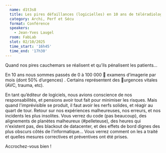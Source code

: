 ```yaml
---
  name: d1t3s8
  title: Les pires défaillances (logicielles) en 10 ans de téléradiologie d'urgence
  category: Archi, Perf et Sécu
  format: Conférence
  speakers: 
    - Jean-Yves Laugel
  room: FabLab
  slot: 02/10/2025
  time_start: '16h45'
  time_end: '17h30'
---
```

Quand nos pires cauchemars se réalisent et qu’ils pénalisent les patients…

En 10 ans nous sommes passés de 0 à 100 000 🚀 examens d’imagerie par mois (dont 50% d’urgences) . Certains représentent des 🚨urgences vitales (AVC, trauma, etc).

En tant qu’éditeur de logiciels, nous avions conscience de nos responsabilités, et pensions avoir tout fait pour minimiser les risques. Mais quand l'imprévisible se produit, il faut avoir les nerfs solides, et réagir au quart de tour.
Retour sur nos expériences malheureuses, nos erreurs, et nos incidents les plus insolites. Vous verrez du code (pas beaucoup), des alignements de planètes malheureux (#pelleteuse), des heures qui n'existent pas, des blackout de datacenter, et des effets de bord dignes des plus obscurs côtés de l’informatique… Vous verrez comment on les a traité et quelles mesures correctives et préventives ont été prises.

Accrochez-vous bien !

